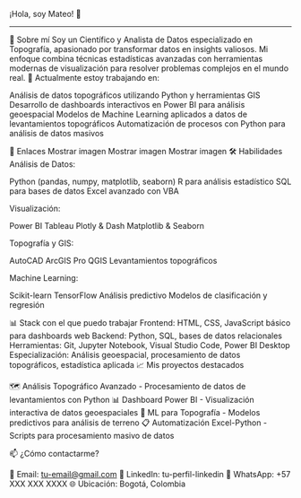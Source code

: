 ¡Hola, soy Mateo! 👋
_________________________________________________________________________________________________________________________________________________________________________________________________________
🚀 Sobre mí
Soy un Científico y Analista de Datos especializado en Topografía, apasionado por transformar datos en insights valiosos. Mi enfoque combina técnicas estadísticas avanzadas con herramientas modernas de visualización para resolver problemas complejos en el mundo real.
🔧 Actualmente estoy trabajando en:

Análisis de datos topográficos utilizando Python y herramientas GIS
Desarrollo de dashboards interactivos en Power BI para análisis geoespacial
Modelos de Machine Learning aplicados a datos de levantamientos topográficos
Automatización de procesos con Python para análisis de datos masivos

🔗 Enlaces
Mostrar imagen
Mostrar imagen
Mostrar imagen
🛠️ Habilidades
Análisis de Datos:

Python (pandas, numpy, matplotlib, seaborn)
R para análisis estadístico
SQL para bases de datos
Excel avanzado con VBA

Visualización:

Power BI
Tableau
Plotly & Dash
Matplotlib & Seaborn

Topografía y GIS:

AutoCAD
ArcGIS Pro
QGIS
Levantamientos topográficos

Machine Learning:

Scikit-learn
TensorFlow
Análisis predictivo
Modelos de clasificación y regresión

📊 Stack con el que puedo trabajar
Frontend: HTML, CSS, JavaScript básico para dashboards web
Backend: Python, SQL, bases de datos relacionales
Herramientas: Git, Jupyter Notebook, Visual Studio Code, Power BI Desktop
Especialización: Análisis geoespacial, procesamiento de datos topográficos, estadística aplicada
📈 Mis proyectos destacados

🗺️ Análisis Topográfico Avanzado - Procesamiento de datos de levantamientos con Python
📊 Dashboard Power BI - Visualización interactiva de datos geoespaciales
🤖 ML para Topografía - Modelos predictivos para análisis de terreno
📋 Automatización Excel-Python - Scripts para procesamiento masivo de datos

📫 ¿Cómo contactarme?

📧 Email: tu-email@gmail.com
💼 LinkedIn: tu-perfil-linkedin
📱 WhatsApp: +57 XXX XXX XXXX
🌐 Ubicación: Bogotá, Colombia
